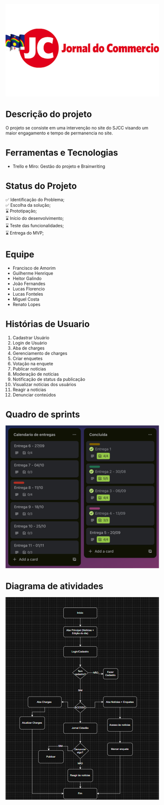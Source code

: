 ![logo jornal do comércio](./imgs/jc.png)
 
# Descrição do projeto

O projeto se consiste em uma intervenção no site do SJCC visando um maior engagamento e tempo de permanencia no site.

# Ferramentas e Tecnologias

- Trello e Miro: Gestão do projeto e Brainwriting

# Status do Projeto

✅ Identificação do Problema;  
✅ Escolha da solução;   
⌛ Prototipação;  
⌛ Início do desenvolvimento;  
⌛ Teste das funcionalidades;  
⌛ Entrega do MVP;  

# Equipe

- Francisco de Amorim
- Guilherme Henrique
- Heitor Galindo
- João Fernandes
- Lucas Florencio
- Lucas Fonteles
- Miguel Costa
- Renato Lopes

# Histórias de Usuario 

1. Cadastrar Usuário 
1. Login de Usuário 
1. Aba de charges
1. Gerenciamento de charges
1. Criar enquetes
1. Votação na enquete
1. Publicar notícias
1. Moderação de notícias
1. Notificação de status da publicação 
1. Visualizar notícias dos usuários
1. Reagir a notícias
1. Denunciar conteúdos


# Quadro de sprints

![quadro de sprints](./imgs/trello.jpg)

# Diagrama de atividades

![diagrama de atividades](./imgs/diagrama.png)
